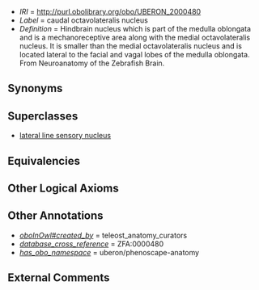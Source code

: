  * *IRI* = http://purl.obolibrary.org/obo/UBERON_2000480
 * *Label* = caudal octavolateralis nucleus
 * *Definition* = Hindbrain nucleus which is part of the medulla oblongata and is a mechanoreceptive area along with the medial octavolateralis nucleus. It is smaller than the medial octavolateralis nucleus and is located lateral to the facial and vagal lobes of the medulla oblongata. From Neuroanatomy of the Zebrafish Brain.

## Synonyms


## Superclasses

 * [lateral line sensory nucleus](../../UBERON/81/UBERON_2000381.md)

## Equivalencies


## Other Logical Axioms


## Other Annotations

 * *[oboInOwl#created_by](../../oboInOwl#created/by/oboInOwl#created_by.md)* = teleost_anatomy_curators
 * *[database_cross_reference](../../ef/oboInOwl#hasDbXref.md)* = ZFA:0000480
 * *[has_obo_namespace](../../ce/oboInOwl#hasOBONamespace.md)* = uberon/phenoscape-anatomy

## External Comments

